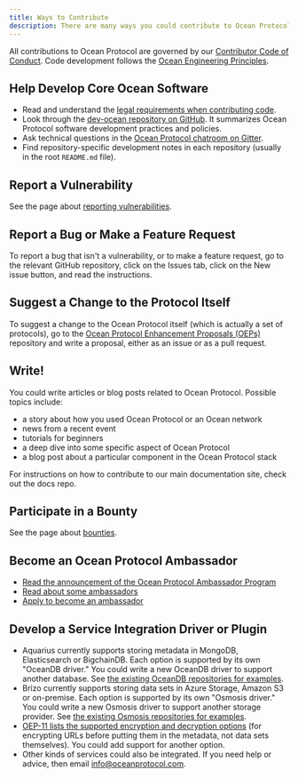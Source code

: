 ```yaml
---
title: Ways to Contribute
description: There are many ways you could contribute to Ocean Protocol.
---
```


All contributions to Ocean Protocol are governed by our [Contributor Code of Conduct](/concepts/code-of-conduct/).
Code development follows the [Ocean Engineering Principles](/concepts/principles/).

## Help Develop Core Ocean Software

- Read and understand the [legal requirements when contributing code](/concepts/legal-reqs/).
- Look through the [dev-ocean repository on GitHub](https://github.com/oceanprotocol/dev-ocean). It summarizes Ocean Protocol software development practices and policies.
- Ask technical questions in the [Ocean Protocol chatroom on Gitter](https://gitter.im/oceanprotocol/Lobby).
- Find repository-specific development notes in each repository (usually in the root `README.md` file).

## Report a Vulnerability

See the page about [reporting vulnerabilities](/concepts/vulnerabilities/).

## Report a Bug or Make a Feature Request

To report a bug that isn't a vulnerability, or to make a feature request, go to the relevant GitHub repository, click on the Issues tab, click on the New issue button, and read the instructions.

## Suggest a Change to the Protocol Itself

To suggest a change to the Ocean Protocol itself (which is actually a set of protocols), go to the [Ocean Protocol Enhancement Proposals (OEPs)](https://github.com/oceanprotocol/OEPs/) repository and write a proposal, either as an issue or as a pull request.

## Write!

You could write articles or blog posts related to Ocean Protocol. Possible topics include:

- a story about how you used Ocean Protocol or an Ocean network
- news from a recent event
- tutorials for beginners
- a deep dive into some specific aspect of Ocean Protocol
- a blog post about a particular component in the Ocean Protocol stack

For instructions on how to contribute to our main documentation site, check out the docs repo.

<repo name="docs"></repo>

## Participate in a Bounty

See the page about [bounties](/concepts/bounties/).

## Become an Ocean Protocol Ambassador

- [Read the announcement of the Ocean Protocol Ambassador Program](https://blog.oceanprotocol.com/envoys-of-the-new-data-economy-ocean-protocol-ambassadors-3816a0e63611)
- [Read about some ambassadors](https://blog.oceanprotocol.com/an-ambassadors-tale-531401d4452f)
- [Apply to become an ambassador](https://oceanprotocol.com/#ambassadors)

## Develop a Service Integration Driver or Plugin

- Aquarius currently supports storing metadata in MongoDB, Elasticsearch or BigchainDB. Each option is supported by its own "OceanDB driver." You could write a new OceanDB driver to support another database. See [the existing OceanDB repositories for examples](https://github.com/oceanprotocol?utf8=%E2%9C%93&q=oceandb&type=&language=).
- Brizo currently supports storing data sets in Azure Storage, Amazon S3 or on-premise. Each option is supported by its own "Osmosis driver." You could write a new Osmosis driver to support another storage provider. See [the existing Osmosis repositories for examples](https://github.com/oceanprotocol?utf8=%E2%9C%93&q=osmosis&type=&language=).
- [OEP-11 lists the supported encryption and decryption options](https://github.com/oceanprotocol/OEPs/tree/master/11#encryption-and-decryption) (for encrypting URLs before putting them in the metadata, not data sets themselves). You could add support for another option.
- Other kinds of services could also be integrated. If you need help or advice, then email <a href="mailto:info@oceanprotocol.com">info@oceanprotocol.com</a>.

